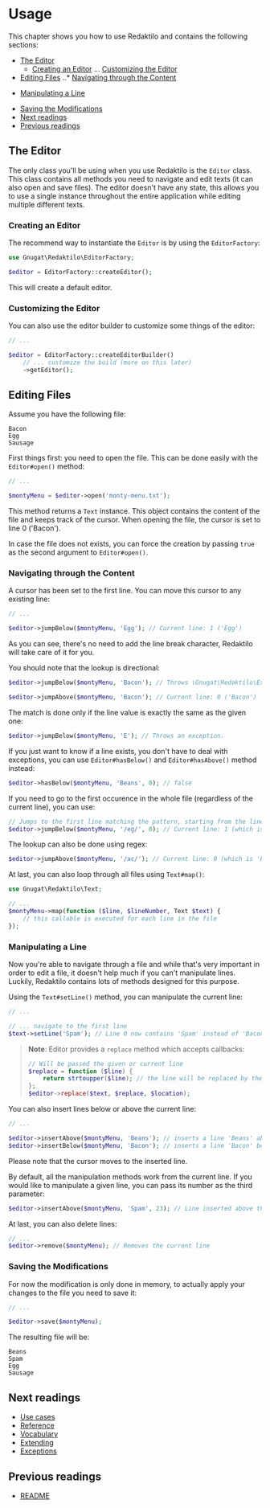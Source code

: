 # Usage

This chapter shows you how to use Redaktilo and contains the following sections:

* [The Editor](#the-editor)
  + [Creating an Editor](#creating-an-editor)
  ... [Customizing the Editor](#customizing-the-editor)
* [Editing Files](#editing-files)
 ..* [Navigating through the Content](#navigating-through-the-content)
 - [Manipulating a Line](#manipulating-a-line)
 * [Saving the Modifications](#saving-the-modifications)
* [Next readings](#next-readings)
* [Previous readings](#previous-readings)

## The Editor

The only class you'll be using when you use Redaktilo is the `Editor` class.
This class contains all methods you need to navigate and edit texts (it can also
open and save files).
The editor doesn't have any state, this allows you to use a single
instance throughout the entire application while editing multiple different
texts.

### Creating an Editor

The recommend way to instantiate the `Editor` is by using the `EditorFactory`:

```php
use Gnugat\Redaktilo\EditorFactory;

$editor = EditorFactory::createEditor();
```

This will create a default editor.

### Customizing the Editor

You can also use the editor builder to customize some things of the editor:

```php
// ...

$editor = EditorFactory::createEditorBuilder()
    // ... customize the build (more on this later)
    ->getEditor();
```

## Editing Files

Assume you have the following file:

    Bacon
    Egg
    Sausage

First things first: you need to open the file. This can be done easily with the
`Editor#open()` method:

```php
// ...

$montyMenu = $editor->open('monty-menu.txt');
```

This method returns a `Text` instance. This object contains the content of the
file and keeps track of the cursor. When opening the file, the cursor is set
to line 0 ('Bacon').

In case the file does not exists, you can force the creation by passing `true`
as the second argument to `Editor#open()`.

### Navigating through the Content

A cursor has been set to the first line. You can move this cursor to any
existing line:

```php
// ...

$editor->jumpBelow($montyMenu, 'Egg'); // Current line: 1 ('Egg')
```

As you can see, there's no need to add the line break character, Redaktilo will
take care of it for you.

You should note that the lookup is directional:

```php
$editor->jumpBelow($montyMenu, 'Bacon'); // Throws \Gnugat\Redaktilo\Exception\PatternNotFoundException, because 'Bacon' is above the current line

$editor->jumpAbove($montyMenu, 'Bacon'); // Current line: 0 ('Bacon')
```

The match is done only if the line value is exactly the same as the given one:

```php
$editor->jumpBelow($montyMenu, 'E'); // Throws an exception.
```

If you just want to know if a line exists, you don't have to deal with
exceptions, you can use `Editor#hasBelow()` and `Editor#hasAbove()` method instead:

```php
$editor->hasBelow($montyMenu, 'Beans', 0); // false
```

If you need to go to the first occurence in the whole file (regardless of the
current line), you can use:

```php
// Jumps to the first line matching the pattern, starting from the line 0
$editor->jumpBelow($montyMenu, '/eg/', 0); // Current line: 1 (which is 'Egg')
```

The lookup can also be done using regex:

```php
$editor->jumpAbove($montyMenu, '/ac/'); // Current line: 0 (which is 'Bacon')
```

At last, you can also loop through all files using `Text#map()`:

```php
use Gnugat\Redaktilo\Text;

// ...
$montyMenu->map(function ($line, $lineNumber, Text $text) {
    // this callable is executed for each line in the file
});
```

### Manipulating a Line

Now you're able to navigate through a file and while that's very important in
order to edit a file, it doesn't help much if you can't manipulate lines.
Luckily, Redaktilo contains lots of methods designed for this purpose.

Using the `Text#setLine()` method, you can manipulate the current line:

```php
// ...

// ... navigate to the first line
$text->setLine('Spam'); // Line 0 now contains 'Spam' instead of 'Bacon'
```

> **Note**: Editor provides a `replace` method which accepts callbacks:
>
> ```php
> // Will be passed the given or current line
> $replace = function ($line) {
>     return strtoupper($line); // the line will be replaced by the returned value
> };
> $editor->replace($text, $replace, $location);
> ```

You can also insert lines below or above the current line:

```php
// ...

$editor->insertAbove($montyMenu, 'Beans'); // inserts a line 'Beans' above Line 0
$editor->insertBelow($montyMenu, 'Bacon'); // inserts a line 'Bacon' below line 0
```

Please note that the cursor moves to the inserted line.

By default, all the manipulation methods work from the current line. If you would
like to manipulate a given line, you can pass its number as the third parameter:

```php
$editor->insertAbove($montyMenu, 'Spam', 23); // Line inserted above the line number 23.
```

At last, you can also delete lines:

```php
// ...
$editor->remove($montyMenu); // Removes the current line
```

### Saving the Modifications

For now the modification is only done in memory, to actually apply your changes
to the file you need to save it:

```php
// ...

$editor->save($montyMenu);
```

The resulting file will be:

    Beans
    Spam
    Egg
    Sausage

## Next readings

* [Use cases](02-use-cases.md)
* [Reference](03-reference.md)
* [Vocabulary](04-vocabulary.md)
* [Extending](05-extending.md)
* [Exceptions](06-exceptions.md)

## Previous readings

* [README](../README.md)
